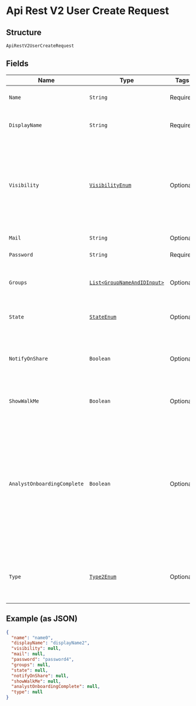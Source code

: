 
# Api Rest V2 User Create Request

## Structure

`ApiRestV2UserCreateRequest`

## Fields

| Name | Type | Tags | Description | Getter | Setter |
|  --- | --- | --- | --- | --- | --- |
| `Name` | `String` | Required | Name of the user account. The username string must be unique. | String getName() | setName(String name) |
| `DisplayName` | `String` | Required | A display name string for the user, usually their first and last name. | String getDisplayName() | setDisplayName(String displayName) |
| `Visibility` | [`VisibilityEnum`](/doc/models/visibility-enum.md) | Optional | Visibility of the user. The visibility attribute is set to DEFAULT when creating a user.<br><br>The DEFAULT attribute makes a user visible to other users and user groups, and thus allows them to share objects.<br>**Default**: `VisibilityEnum.DEFAULT` | VisibilityEnum getVisibility() | setVisibility(VisibilityEnum visibility) |
| `Mail` | `String` | Optional | Email id associated with the user account | String getMail() | setMail(String mail) |
| `Password` | `String` | Required | Password for the user account. | String getPassword() | setPassword(String password) |
| `Groups` | [`List<GroupNameAndIDInput>`](/doc/models/group-name-and-id-input.md) | Optional | A JSON array of group names or GUIDs or both. When both are given then id is considered | List<GroupNameAndIDInput> getGroups() | setGroups(List<GroupNameAndIDInput> groups) |
| `State` | [`StateEnum`](/doc/models/state-enum.md) | Optional | Status of user account. acitve or inactive.<br>**Default**: `StateEnum.ACTIVE` | StateEnum getState() | setState(StateEnum state) |
| `NotifyOnShare` | `Boolean` | Optional | User preference for receiving email notifications when another ThoughtSpot user shares answers or pinboards.<br>**Default**: `true` | Boolean getNotifyOnShare() | setNotifyOnShare(Boolean notifyOnShare) |
| `ShowWalkMe` | `Boolean` | Optional | The user preference for revisiting the onboarding experience.<br>**Default**: `true` | Boolean getShowWalkMe() | setShowWalkMe(Boolean showWalkMe) |
| `AnalystOnboardingComplete` | `Boolean` | Optional | ThoughtSpot provides an interactive guided walkthrough to onboard new users. The onboarding experience leads users through a set of actions to help users get started and accomplish their tasks quickly.<br><br>The users can turn off the Onboarding experience and access it again when they need assistance with the ThoughtSpot UI.<br>**Default**: `true` | Boolean getAnalystOnboardingComplete() | setAnalystOnboardingComplete(Boolean analystOnboardingComplete) |
| `Type` | [`Type2Enum`](/doc/models/type-2-enum.md) | Optional | Type of user. LOCAL_USER indicates that the user is created locally in the ThoughtSpot system.<br>**Default**: `Type2Enum.LOCAL_USER` | Type2Enum getType() | setType(Type2Enum type) |

## Example (as JSON)

```json
{
  "name": "name0",
  "displayName": "displayName2",
  "visibility": null,
  "mail": null,
  "password": "password4",
  "groups": null,
  "state": null,
  "notifyOnShare": null,
  "showWalkMe": null,
  "analystOnboardingComplete": null,
  "type": null
}
```

